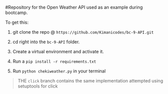 #Repository for the Open Weather API used as an example during bootcamp.

To get this:

1. git clone the repo @ `https://github.com/Kimanicodes/bc-9-API.git`

2. cd right into the `bc-9-API` folder.

3. Create a virtual environment and activate it.

4. Run a `pip install -r requirements.txt`

5. Run `python chekiweather.py` in your terminal

> THE `click` branch contains the same implementation attempted using setuptools for click

